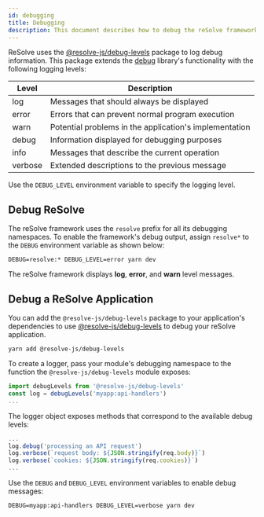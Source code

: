 ```yaml
---
id: debugging
title: Debugging
description: This document describes how to debug the reSolve framework and reSolve-based applications.
---
```


ReSolve uses the [@resolve-js/debug-levels](https://www.npmjs.com/package/@resolve-js/debug-levels) package to log debug information. This package extends the [debug](https://www.npmjs.com/package/debug) library's functionality with the following logging levels:

| Level   | Description                                            |
| ------- | ------------------------------------------------------ |
| log     | Messages that should always be displayed               |
| error   | Errors that can prevent normal program execution       |
| warn    | Potential problems in the application's implementation |
| debug   | Information displayed for debugging purposes           |
| info    | Messages that describe the current operation           |
| verbose | Extended descriptions to the previous message          |

Use the `DEBUG_LEVEL` environment variable to specify the logging level.

## Debug ReSolve

The reSolve framework uses the `resolve` prefix for all its debugging namespaces. To enable the framework's debug output, assign `resolve*` to the `DEBUG` environment variable as shown below:

```
DEBUG=resolve:* DEBUG_LEVEL=error yarn dev
```

The reSolve framework displays **log**, **error**, and **warn** level messages.

## Debug a ReSolve Application

You can add the `@resolve-js/debug-levels` package to your application's dependencies to use [@resolve-js/debug-levels](https://www.npmjs.com/package/@resolve-js/debug-levels) to debug your reSolve application.

```
yarn add @resolve-js/debug-levels
```

To create a logger, pass your module's debugging namespace to the function the `@resolve-js/debug-levels` module exposes:

```js
import debugLevels from '@resolve-js/debug-levels'
const log = debugLevels('myapp:api-handlers')
...
```

The logger object exposes methods that correspond to the available debug levels:

```js
...
log.debug('processing an API request')
log.verbose(`request body: ${JSON.stringify(req.body)}`)
log.verbose(`cookies: ${JSON.stringify(req.cookies)}`)
...
```

Use the `DEBUG` and `DEBUG_LEVEL` environment variables to enable debug messages:

```
DEBUG=myapp:api-handlers DEBUG_LEVEL=verbose yarn dev
```
